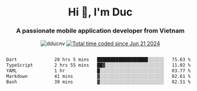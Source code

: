 <h1 align="center">
  Hi 👋, I'm  Duc</h1>
<h3 align="center">A passionate mobile application developer from Vietnam</h3>  
  
<p align="center"> <img src="https://komarev.com/ghpvc/?username=dducnv&label=Profile%20views&color=0e75b6&style=flat" alt="dducnv" /> 
<a href="https://wakatime.com/@4d2a2cd9-1bcb-4dd1-84a4-dce128a35137"><img src="https://wakatime.com/badge/user/4d2a2cd9-1bcb-4dd1-84a4-dce128a35137.svg" alt="Total time coded since Jun 21 2024" /></a>
</p>  

<div style="width: 100vw; overflow-x: auto; flex:center">
  <!--START_SECTION:waka-->

```txt
Dart              20 hrs 5 mins   ███████████████████░░░░░░   75.63 %
TypeScript        2 hrs 55 mins   ██▓░░░░░░░░░░░░░░░░░░░░░░   11.02 %
YAML              1 hr            █░░░░░░░░░░░░░░░░░░░░░░░░   03.77 %
Markdown          41 mins         ▓░░░░░░░░░░░░░░░░░░░░░░░░   02.61 %
Bash              39 mins         ▓░░░░░░░░░░░░░░░░░░░░░░░░   02.51 %
```

<!--END_SECTION:waka-->
</div>




  
